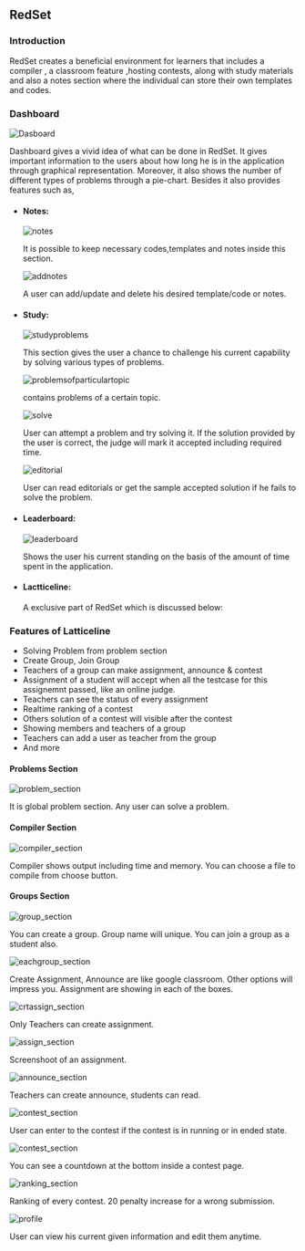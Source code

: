 ## RedSet

### Introduction

RedSet creates a beneficial environment for learners that includes a compiler , a classroom feature ,hosting contests, along with study materials and also a notes section where the individual can store their own templates and codes.

### Dashboard

![Dasboard](https://github.com/Tamal267/RedSet/blob/main/src/main/resources/com/example/PIC/readmepic/dashboard.png)

Dashboard gives a vivid idea of what can be done in RedSet. It gives important information to the users about how long he is in the application through graphical representation. Moreover, it also shows the number of different types of problems through a pie-chart. Besides it also provides features such as, 
* #### Notes: 
  ![notes](https://github.com/Tamal267/RedSet/blob/main/src/main/resources/com/example/PIC/readmepic/notes.png)
  
    It is possible to keep necessary codes,templates and notes inside this section.

   ![addnotes](https://github.com/Tamal267/RedSet/blob/main/src/main/resources/com/example/PIC/readmepic/addnotes.png)

  A user can add/update and delete his desired template/code or notes.
  
* #### Study:
  ![studyproblems](https://github.com/Tamal267/RedSet/blob/main/src/main/resources/com/example/PIC/readmepic/studyproblems.png)
  
  This section gives the user a chance to challenge his current capability by solving various types of  problems.
  
  ![problemsofparticulartopic](https://github.com/Tamal267/RedSet/blob/main/src/main/resources/com/example/PIC/readmepic/problemsofparticulartopic.png)

  contains problems of a certain topic.

  ![solve](https://github.com/Tamal267/RedSet/blob/main/src/main/resources/com/example/PIC/readmepic/solve.png)

  User can attempt a problem and try solving it. If the solution provided by the user is correct, the judge will mark it accepted including required time.

  ![editorial](https://github.com/Tamal267/RedSet/blob/main/src/main/resources/com/example/PIC/readmepic/editorial.png)

  User can read editorials or get the sample accepted solution if he fails to solve the problem.

* #### Leaderboard:

  ![leaderboard](https://github.com/Tamal267/RedSet/blob/main/src/main/resources/com/example/PIC/readmepic/leaderboard.png)
  
  Shows the user his current standing on the basis of the amount of time spent in the application.

* #### Lactticeline:
  A exclusive part of RedSet which is discussed below:


  
### Features of Latticeline

* Solving Problem from problem section
* Create Group, Join Group
* Teachers of a group can make assignment, announce & contest
* Assignment of a student will accept when all the testcase for this assignemnt passed, like an online judge.
* Teachers can see the status of every assignment
* Realtime ranking of a contest
* Others solution of a contest will visible after the contest
* Showing members and teachers of a group
* Teachers can add a user as teacher from the group
* And more

#### Problems Section

![problem_section](https://github.com/Tamal267/RedSet/blob/main/src/main/resources/com/example/RedSet/Lattice/icons/Problems1.png?raw=true)

It is global problem section. Any user can solve a problem.

#### Compiler Section
![compiler_section](https://github.com/Tamal267/RedSet/blob/main/src/main/resources/com/example/RedSet/Lattice/icons/Compiler1.png?raw=true)

Compiler shows output including time and memory. You can choose a file to compile from choose button.

#### Groups Section
![group_section](https://github.com/Tamal267/RedSet/blob/main/src/main/resources/com/example/RedSet/Lattice/icons/Groups1.png?raw=true)

You can create a group. Group name will unique. You can join a group as a student also.

![eachgroup_section](https://github.com/Tamal267/RedSet/blob/main/src/main/resources/com/example/RedSet/Lattice/icons/EachGroup.png?raw=true)

Create Assignment, Announce are like google classroom. Other options will impress you. Assignment are showing in each of the boxes.

![crtassign_section](https://github.com/Tamal267/RedSet/blob/main/src/main/resources/com/example/RedSet/Lattice/icons/CrtAssign.png?raw=true)

Only Teachers can create assignment.

![assign_section](https://github.com/Tamal267/RedSet/blob/main/src/main/resources/com/example/RedSet/Lattice/icons/Assign.png?raw=true)

Screenshoot of an assignment.

![announce_section](https://github.com/Tamal267/RedSet/blob/main/src/main/resources/com/example/RedSet/Lattice/icons/Announce.png?raw=true)

Teachers can create announce, students can read.

![contest_section](https://github.com/Tamal267/RedSet/blob/main/src/main/resources/com/example/RedSet/Lattice/icons/Contest.png?raw=true)

User can enter to the contest if the contest is in running or in ended state.

![contest_section](https://github.com/Tamal267/RedSet/blob/main/src/main/resources/com/example/RedSet/Lattice/icons/ContestPrbs.png?raw=true)

You can see a countdown at the bottom inside a contest page.

![ranking_section](https://github.com/Tamal267/RedSet/blob/main/src/main/resources/com/example/RedSet/Lattice/icons/Ranking.png?raw=true)

Ranking of every contest. 20 penalty increase for a wrong submission.

![profile](https://github.com/Tamal267/RedSet/blob/main/src/main/resources/com/example/PIC/readmepic/editprofile.png)

User can view his current given information and edit them anytime.

